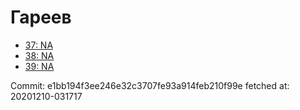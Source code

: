 # Гареев
- [37: NA](37.md)
- [38: NA](38.md)
- [39: NA](39.md)

Commit: e1bb194f3ee246e32c3707fe93a914feb210f99e
 fetched at: 20201210-031717
